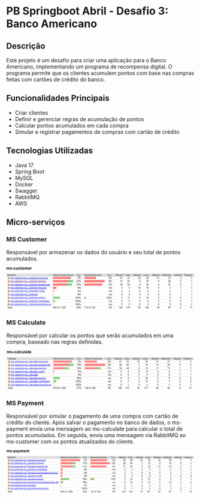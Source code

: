 # PB Springboot Abril - Desafio 3: Banco Americano

## Descrição
Este projeto é um desafio para criar uma aplicação para o Banco Americano, implementando um programa de recompensa digital. O programa permite que os clientes acumulem pontos com base nas compras feitas com cartões de crédito do banco.

## Funcionalidades Principais
- Criar clientes
- Definir e gerenciar regras de acumulação de pontos
- Calcular pontos acumulados em cada compra
- Simular e registrar pagamentos de compras com cartão de crédito

## Tecnologias Utilizadas
- Java 17
- Spring Boot
- MySQL
- Docker
- Swagger
- RabbitMQ
- AWS

## Micro-serviços
### MS Customer
Responsável por armazenar os dados do usuário e seu total de pontos acumulados.

![MS Customer](img/mscustomer.png)

### MS Calculate
Responsável por calcular os pontos que serão acumulados em uma compra, baseado nas regras definidas.

![MS Calculate](img/mscalculate.png)

### MS Payment
Responsável por simular o pagamento de uma compra com cartão de crédito do cliente. Após salvar o pagamento no banco de dados, o ms-payment envia uma mensagem ao ms-calculate para calcular o total de pontos acumulados. Em seguida, envia uma mensagem via RabbitMQ ao ms-customer com os pontos atualizados do cliente.

![MS Payment](img/mspayment.png)
